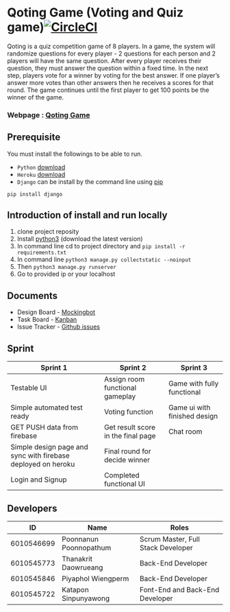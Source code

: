# Qoting Game (Voting and Quiz game)[![CircleCI](https://circleci.com/gh/thanakritfluk/qoting.svg?style=svg)](https://circleci.com/gh/thanakritfluk/qoting)
Qoting is a quiz competition game of 8 players. In a game, the system will randomize questions for every player - 2 questions for each person and 2 players will have the same question. After every player receives their question, they must answer the question within a fixed time. In the next step, players vote for a winner by voting for the best answer. If one player’s answer  more votes than other answers then he receives a scores for that round. The game continues until the first player to get 100 points be the winner of the game.
### Webpage : [Qoting Game](https://qoting-postgre.herokuapp.com/)

## Prerequisite

You must install the followings to be able to run.

- `Python`  [download](https://www.python.org/downloads/)
- `Heroku`  [download](https://devcenter.heroku.com/articles/heroku-cli)
- `Django` can be install by the command line using [pip](https://www.makeuseof.com/tag/install-pip-for-python/)

```
pip install django
```

## Introduction of install and run locally
1. clone project reposity
2. Install [python3](https://www.python.org/downloads/) (download the latest version)
3. In command line cd to project directory and `pip install -r requirements.txt`
4. In command line `python3 manage.py collectstatic --noinput`
5. Then `python3 manage.py runserver`
6. Go to provided ip or your localhost

## Documents

- Design Board - [Mockingbot](https://mockingbot.in/app/gKG93IyiYY4PIaKeLOYHpRuXI8VgwvS)
- Task Board - [Kanban](https://github.com/thanakritfluk/qoting/projects/1)  
- Issue Tracker - [Github issues](https://github.com/thanakritfluk/qoting/issues)


## Sprint

Sprint 1                        |   Sprint 2                                 |  Sprint 3
--------------------------------|--------------------------------------------|-------------------------
Testable UI                     | Assign room functional gameplay| Game with fully functional
Simple automated test ready            | Voting function                    | Game ui with finished design
GET PUSH data from firebase |      Get result score in the final page                       | Chat room
Simple design page and sync with firebase deployed on heroku  | Final round for decide winner                                          |
Login and Signup                |                  Completed functional UI                           |

## Developers

ID           |           Name           |               Roles
-------------|--------------------------|-------------------------------------
6010546699   |   Poonnanun Poonnopathum |  Scrum Master, Full Stack Developer
6010545773   |   Thanakrit Daowrueang   |  Back-End Developer
6010545846   |   Piyaphol Wiengperm     |  Back-End Developer
6010545722   |   Katapon Sinpunyawong   |  Font-End and Back-End Developer

